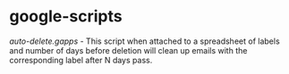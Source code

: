 # google-scripts
*auto-delete.gapps* - This script when attached to a spreadsheet of labels and number of days before deletion will clean up emails with the corresponding label after N days pass.
